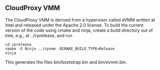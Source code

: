 CloudProxy VMM
--------------

The CloudProxy VMM is derived from a hypervisor called eVMM written at Intel and
released under the Apache 2.0 license. To build the current version of the code
using cmake and ninja, create a build directory out of tree, e.g., at
../cprelease, and run

    cd cprelease
    cmake -G Ninja ../cpvmm -DCMAKE_BUILD_TYPE=Release
    ninja

This generates the files bin/bootstrap.bin and bin/evmm.bin.

